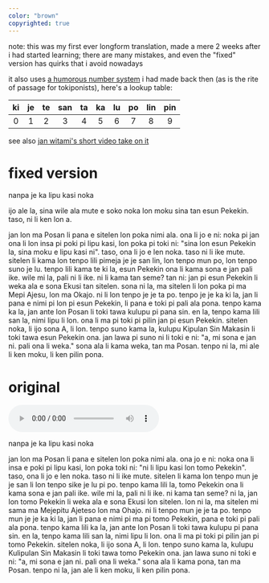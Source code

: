 ```yaml
---
color: "brown"
copyrighted: true
---
```


note: this was my first ever longform translation, made a mere 2 weeks after i had started learning; there are many mistakes, and even the "fixed" version has quirks that i avoid nowadays

it also uses [a humorous number system](https://sona.pona.la/wiki/nasin_nanpa_ali_ike#[decimal]_[humorous]_kijetesantakalu_polinpin,_tan_jan_Kita_(shameless_self-promotion)) i had made back then (as is the rite of passage for tokiponists), here's a lookup table:

| ki | je | te | san | ta | ka | lu | po | lin | pin |
| :-: | :-: | :-: | :-: | :-: | :-: | :-: | :-: | :-: | :-: |
| 0 | 1 | 2 | 3 | 4 | 5 | 6 | 7 | 8 | 9 |

see also [jan witami's short video take on it](https://www.youtube.com/watch?v=eDYH-aFpkW8)

# fixed version

nanpa je ka
lipu kasi noka

ijo ale la, sina wile ala mute e soko noka lon moku sina tan esun Pekekin. taso, ni li ken lon a.

jan lon ma Posan li pana e sitelen lon poka nimi ala. ona li jo e ni: noka pi jan ona li lon insa pi poki pi lipu kasi, lon poka pi toki ni: "sina lon esun Pekekin la, sina moku e lipu kasi ni". taso, ona li jo e len noka. taso ni li ike mute.
sitelen li kama lon tenpo lili pimeja je je san lin, lon tenpo mun po, lon tenpo suno je lu. tenpo lili kama te ki la, esun Pekekin ona li kama sona e jan pali ike. wile mi la, pali ni li ike.
ni li kama tan seme? tan ni: jan pi esun Pekekin li weka ala e sona Ekusi tan sitelen. sona ni la, ma sitelen li lon poka pi ma Mepi Ajesu, lon ma Okajo. ni li lon tenpo je je ta po.
tenpo je je ka ki la, jan li pana e nimi pi lon pi esun Pekekin, li pana e toki pi pali ala pona. tenpo kama ka la, jan ante lon Posan li toki tawa kulupu pi pana sin.
en la, tenpo kama lili san la, nimi lipu li lon. ona li ma pi toki pi pilin jan pi esun Pekekin. sitelen noka, li ijo sona A, li lon. tenpo suno kama la, kulupu Kipulan Sin Makasin li toki tawa esun Pekekin ona. jan lawa pi suno ni li toki e ni: "a, mi sona e jan ni. pali ona li weka."
sona ala li kama weka, tan ma Posan. tenpo ni la, mi ale li ken moku, li ken pilin pona.

# original

<audio controls src="nanpa_je_ka_2020_12_01_12_56_03.mp3"></audio>

nanpa je ka
lipu kasi noka

jan lon ma Posan li pana e sitelen lon poka nimi ala. ona jo e ni: noka ona li insa e poki pi lipu kasi, lon poka toki ni: "ni li lipu kasi lon tomo Pekekin". taso, ona li jo e len noka. taso ni li ike mute.
sitelen li kama lon tenpo mun je je san li lon tenpo sike je lu pi po. tenpo kama lili la, tomo Pekekin ona li kama sona e jan pali ike. wile mi la, pali ni li ike.
ni kama tan seme? ni la, jan lon tomo Pekekin li weka ala e sona Ekusi lon sitelen. lon ni la, ma sitelen mi sama ma Mejepitu Ajeteso lon ma Ohajo. ni li tenpo mun je je ta po.
tenpo mun je je ka ki la, jan li pana e nimi pi ma pi tomo Pekekin, pana e toki pi pali ala pona. tenpo kama lili ka la, jan ante lon Posan li toki tawa kulupu pi pana sin.
en la, tenpo kama lili san la, nimi lipu li lon. ona li ma pi toki pi pilin jan pi tomo Pekekin. sitelen noka, li ijo sona A, li lon. tenpo suno kama la, kulupu Kulipulan Sin Makasin li toki tawa tomo Pekekin ona. jan lawa suno ni toki e ni: "a, mi sona e jan ni. pali ona li weka."
sona ala li kama pona, tan ma Posan. tenpo ni la, jan ale li ken moku, li ken pilin pona.

